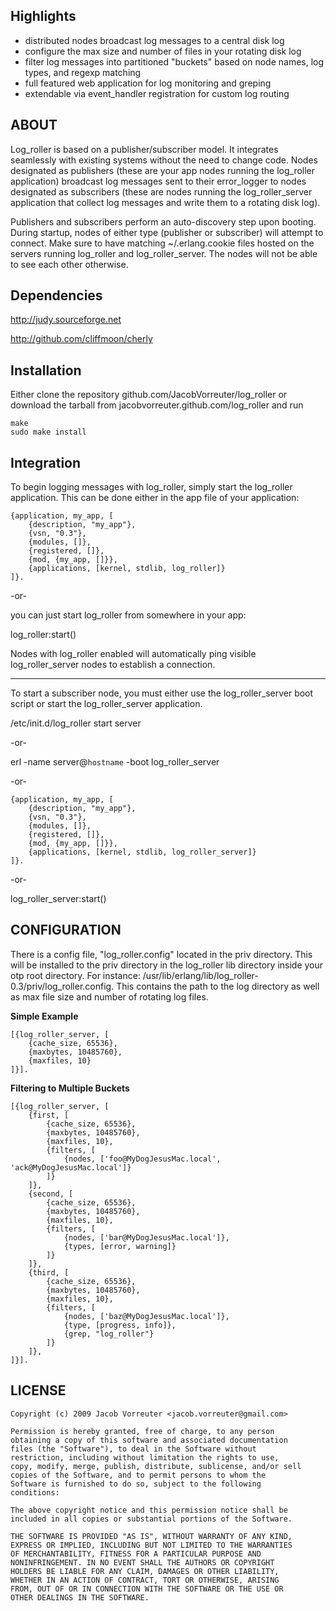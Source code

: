 ## Highlights
* distributed nodes broadcast log messages to a central disk log
* configure the max size and number of files in your rotating disk log
* filter log messages into partitioned "buckets" based on node names, log types, and regexp matching
* full featured web application for log monitoring and greping
* extendable via event_handler registration for custom log routing

## ABOUT
Log_roller is based on a publisher/subscriber model. It integrates
seamlessly with existing systems without the need to change code.
Nodes designated as publishers (these are your app nodes running
the log_roller application) broadcast log messages sent to their
error_logger to nodes designated as subscribers (these are nodes
running the log_roller_server application that collect log messages
and write them to a rotating disk log).

Publishers and subscribers perform an auto-discovery step upon booting.
During startup, nodes of either type (publisher or subscriber)
will attempt to connect. Make sure to have matching ~/.erlang.cookie 
files hosted on the servers running log_roller and log_roller_server. 
The nodes will not be able to see each other otherwise.

## Dependencies

<http://judy.sourceforge.net>

<http://github.com/cliffmoon/cherly>

## Installation
Either clone the repository github.com/JacobVorreuter/log_roller
or download the tarball from jacobvorreuter.github.com/log_roller
and run 

	make
	sudo make install

## Integration
To begin logging messages with log_roller, simply start the
log_roller application. This can be done either in the app file of your
application:

	{application, my_app, [
	    {description, "my_app"},
	    {vsn, "0.3"},
	    {modules, []},
	    {registered, []},
	    {mod, {my_app, []}},
	    {applications, [kernel, stdlib, log_roller]}
	]}.

-or-

you can just start log_roller from somewhere in your app:

log_roller:start()

Nodes with log_roller enabled will automatically ping visible
log_roller_server nodes to establish a connection.

******

To start a subscriber node, you must either use the log_roller_server
boot script or start the log_roller_server application.

/etc/init.d/log_roller start server

-or-

erl -name server@`hostname` -boot log_roller_server

-or-

	{application, my_app, [
	    {description, "my_app"},
	    {vsn, "0.3"},
	    {modules, []},
	    {registered, []},
	    {mod, {my_app, []}},
	    {applications, [kernel, stdlib, log_roller_server]}
	]}.

-or-

log_roller_server:start()

## CONFIGURATION
There is a config file, "log_roller.config" located in the priv 
directory.  This will be installed to the priv directory in the
log_roller lib directory inside your otp root directory. For
instance: /usr/lib/erlang/lib/log_roller-0.3/priv/log_roller.config.
This contains the path to the log directory as well as max file size
and number of rotating log files.

__Simple Example__

	[{log_roller_server, [
		{cache_size, 65536},
		{maxbytes, 10485760},
		{maxfiles, 10}
	]}].
	
__Filtering to Multiple Buckets__

	[{log_roller_server, [
		{first, [
			{cache_size, 65536},
			{maxbytes, 10485760},
			{maxfiles, 10},
			{filters, [
				{nodes, ['foo@MyDogJesusMac.local', 'ack@MyDogJesusMac.local']}
			]}
		]},
		{second, [
			{cache_size, 65536},
			{maxbytes, 10485760},
			{maxfiles, 10},
			{filters, [
				{nodes, ['bar@MyDogJesusMac.local']},
				{types, [error, warning]}
			]}
		]},
		{third, [
			{cache_size, 65536},
			{maxbytes, 10485760},
			{maxfiles, 10},
			{filters, [
				{nodes, ['baz@MyDogJesusMac.local']},
				{type, [progress, info]},
				{grep, "log_roller"}
			]}
		]},			
	]}].

## LICENSE

	Copyright (c) 2009 Jacob Vorreuter <jacob.vorreuter@gmail.com>

	Permission is hereby granted, free of charge, to any person
	obtaining a copy of this software and associated documentation
	files (the "Software"), to deal in the Software without
	restriction, including without limitation the rights to use,
	copy, modify, merge, publish, distribute, sublicense, and/or sell
	copies of the Software, and to permit persons to whom the
	Software is furnished to do so, subject to the following
	conditions:

	The above copyright notice and this permission notice shall be
	included in all copies or substantial portions of the Software.

	THE SOFTWARE IS PROVIDED "AS IS", WITHOUT WARRANTY OF ANY KIND,
	EXPRESS OR IMPLIED, INCLUDING BUT NOT LIMITED TO THE WARRANTIES
	OF MERCHANTABILITY, FITNESS FOR A PARTICULAR PURPOSE AND
	NONINFRINGEMENT. IN NO EVENT SHALL THE AUTHORS OR COPYRIGHT
	HOLDERS BE LIABLE FOR ANY CLAIM, DAMAGES OR OTHER LIABILITY,
	WHETHER IN AN ACTION OF CONTRACT, TORT OR OTHERWISE, ARISING
	FROM, OUT OF OR IN CONNECTION WITH THE SOFTWARE OR THE USE OR
	OTHER DEALINGS IN THE SOFTWARE.
